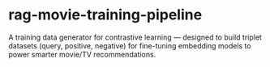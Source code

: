 # rag-movie-training-pipeline
A training data generator for contrastive learning — designed to build triplet datasets (query, positive, negative) for fine-tuning embedding models to power smarter movie/TV recommendations.
